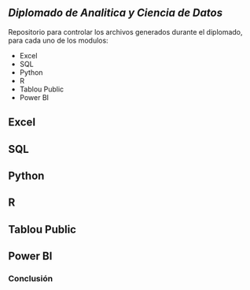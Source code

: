 ## _Diplomado de Analitica y Ciencia de Datos_

Repositorio para controlar los archivos generados durante el diplomado, para cada uno de los modulos:
- Excel
- SQL
- Python
- R
- Tablou Public
- Power BI

## Excel

## SQL

## Python

## R

## Tablou Public

## Power BI

### Conclusión


